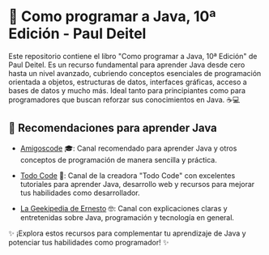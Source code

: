 # 📘 Como programar a Java, 10ª Edición - Paul Deitel

Este repositorio contiene el libro "Como programar a Java, 10ª Edición" de Paul Deitel. Es un recurso fundamental para aprender Java desde cero hasta un nivel avanzado, cubriendo conceptos esenciales de programación orientada a objetos, estructuras de datos, interfaces gráficas, acceso a bases de datos y mucho más. Ideal tanto para principiantes como para programadores que buscan reforzar sus conocimientos en Java. ☕️💻

## 🚀 Recomendaciones para aprender Java

- [Amigoscode](https://www.youtube.com/@amigoscode) 🎓: Canal recomendado para aprender Java y otros conceptos de programación de manera sencilla y práctica.

- [Todo Code](https://www.youtube.com/@TodoCode) 🌟: Canal de la creadora "Todo Code" con excelentes tutoriales para aprender Java, desarrollo web y recursos para mejorar tus habilidades como desarrollador.

- [La Geekipedia de Ernesto](https://www.youtube.com/@LaGeekipediaDeErnesto) 🤓: Canal con explicaciones claras y entretenidas sobre Java, programación y tecnología en general.

✨ ¡Explora estos recursos para complementar tu aprendizaje de Java y potenciar tus habilidades como programador! ✨
